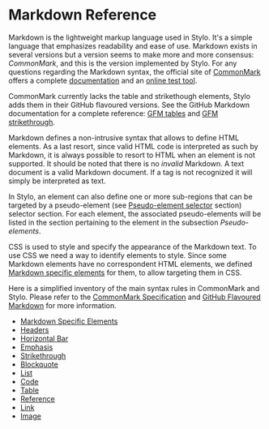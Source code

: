 # Markdown Reference 

Markdown is the lightweight markup language used in Stylo. It's a simple language that emphasizes readability and ease of use. Markdown exists in several versions but a version seems to make more and more consensus: _CommonMark_, and this is the version implemented by Stylo. For any questions regarding the Markdown syntax, the official site of [CommonMark](https://commonmark.org/) offers a complete [documentation](https://spec.commonmark.org) and an [online test tool](https://spec.commonmark.org/dingus/). 

CommonMark currently lacks the table and strikethough elements, Stylo adds them in their GitHub flavoured versions. See the GitHub Markdown documentation for a complete reference: [GFM tables](https://github.github.com/gfm/#tables-extension-) and [GFM strikethrough](https://github.github.com/gfm/#strikethrough-extension-).

Markdown defines a non-intrusive syntax that allows to define HTML elements. As a last resort, since valid HTML code is interpreted as such by Markdown, it is always possible to resort to HTML when an element is not supported. It should be noted that there is no _invalid_ Markdown. A text document is a valid Markdown document. If a tag is not recognized it will simply be interpreted as text.

In Stylo, an element can also define one or more sub-regions that can be targeted by a pseudo-element (see [Pseudo-element selector](../css/pseudo-element-selector.html) section) selector section. For each element, the associated pseudo-elements will be listed in the section pertaining to the element in the subsection _Pseudo-elements_.

CSS is used to style and specify the appearance of the Markdown text. To use CSS we need a way to identify elements to style. Since some Markdown elements have no correspondent HTML elements, we defined [Markdown specific elements](markdown-specific-elements.html) for them, to allow targeting them in CSS. 

Here is a simplified inventory of the main syntax rules in CommonMark and Stylo. Please refer to the [CommonMark Specification](https://spec.commonmark.org) and [GitHub Flavoured Markdown](https://help.github.com/articles/github-flavored-markdown) for more information.

- [Markdown Specific Elements](#md-specific-elements)
- [Headers](md-headers.html)
- [Horizontal Bar](md-horizontal-bar.html)
- [Emphasis](md-emphasis.html)
- [Strikethrough](md-strikethrough.html)
- [Blockquote](md-blockquote.html)
- [List](md-lists.html)
- [Code](md-code.html)
- [Table](md-table.html)
- [Reference](md-reference.html)
- [Link](md-link.html)
- [Image](md-image.html)